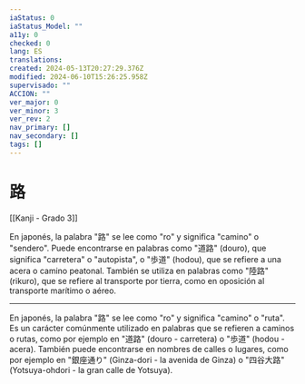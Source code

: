 ```yaml
---
iaStatus: 0
iaStatus_Model: ""
a11y: 0
checked: 0
lang: ES
translations: 
created: 2024-05-13T20:27:29.376Z
modified: 2024-06-10T15:26:25.958Z
supervisado: ""
ACCION: ""
ver_major: 0
ver_minor: 3
ver_rev: 2
nav_primary: []
nav_secondary: []
tags: []
---
```

# 路

[[Kanji - Grado 3]]

En japonés, la palabra "路" se lee como "ro" y significa "camino" o "sendero". Puede encontrarse en palabras como "道路" (douro), que significa "carretera" o "autopista", o "歩道" (hodou), que se refiere a una acera o camino peatonal. También se utiliza en palabras como "陸路" (rikuro), que se refiere al transporte por tierra, como en oposición al transporte marítimo o aéreo.


---

En japonés, la palabra "路" se lee como "ro" y significa "camino" o "ruta". Es un carácter comúnmente utilizado en palabras que se refieren a caminos o rutas, como por ejemplo en "道路" (douro - carretera) o "歩道" (hodou - acera). También puede encontrarse en nombres de calles o lugares, como por ejemplo en "銀座通り" (Ginza-dori - la avenida de Ginza) o "四谷大路" (Yotsuya-ohdori - la gran calle de Yotsuya).
